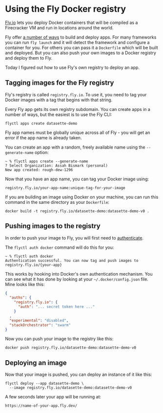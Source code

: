 # Using the Fly Docker registry

[Fly.io](https://fly.io/) lets you deploy Docker containers that will be compiled as a Firecracker VM and run in locations around the world.

Fly offer [a number of ways](https://fly.io/docs/reference/builders/) to build and deploy apps. For many frameworks you can run `fly launch` and it will detect the framework and configure a container for you. For others you can pass it a `Dockerfile` which will be built and deployed. But you can also push your own images to a Docker registry and deploy them to Fly.

Today I figured out how to use Fly's own registry to deploy an app.

## Tagging images for the Fly registry

Fly's registry is called `registry.fly.io`. To use it, you need to tag your Docker images with a tag that begins with that string.

Every Fly app gets its own registry subdomain. You can create apps in a number of ways, but the easiest is to use the Fly CLI:

    flyctl apps create datasette-demo

Fly app names must be globally unique across all of Fly - you will get an error if the app name is already taken.

You can create an app with a random, freely available name using the `--generate-name` option:

```
~ % flyctl apps create --generate-name
? Select Organization: Assah Bismark (personal)
New app created: rough-dew-1296
```

Now that you have an app name, you can tag your Docker image using:

    registry.fly.io/your-app-name:unique-tag-for-your-image

If you are building an image using Docker on your machine, you can run this command in the same directory as your `Dockerfile`:

    docker build -t registry.fly.io/datasette-demo:datasette-demo-v0 .

## Pushing images to the registry

In order to push your image to Fly, you will first need to [authenticate](https://fly.io/docs/flyctl/auth-docker/).

The `flyctl auth docker` command will do this for you:
```
~ % flyctl auth docker
Authentication successful. You can now tag and push images to registry.fly.io/{your-app}
```
This works by hooking into Docker's own authentication mechanism. You can see what it has done by looking at your `~/.docker/config.json` file. Mine looks like this:

```json
{
  "auths": {
    "registry.fly.io": {
      "auth": "... secret token here ..."
    }
  ,
  "experimental": "disabled",
  "stackOrchestrator": "swarm"
}
```
Now you can push your image to the registry like this:

    docker push registry.fly.io/datasette-demo:datasette-demo-v0

## Deploying an image

Now that your image is pushed, you can deploy an instance of it like this:

    flyctl deploy --app datasette-demo \
      --image registry.fly.io/datasette-demo:datasette-demo-v0

A few seconds later your app will be running at:

    https://name-of-your-app.fly.dev/
